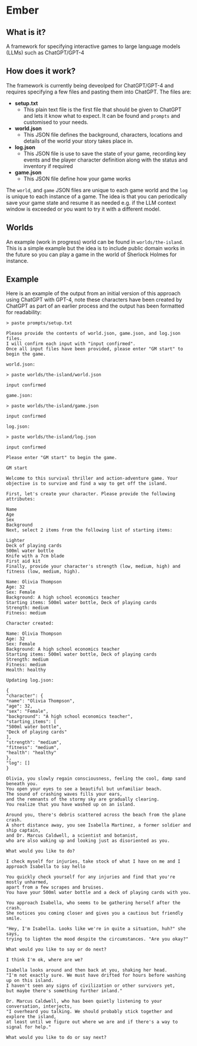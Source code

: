 # Ember

## What is it?

A framework for specifying interactive games to large language models (LLMs) such as ChatGPT/GPT-4

## How does it work?

The framework is currently being deveolped for ChatGPT/GPT-4 and requires specifying a few files and pasting them into ChatGPT. The files are:

* **setup.txt**
  * This plain text file is the first file that should be given to ChatGPT and lets it know what to expect. It can be found and `prompts` and customised to your needs.
* **world.json**
  * This JSON file defines the background, characters, locations and details of the world your story takes place in.
* **log.json**
  * This JSON file is use to save the state of your game, recording key events and the player character definition along with the status and inventory if required
* **game.json**
  * This JSON file define how your game works

The `world`, and `game` JSON files are unique to each game world and the `log` is unique to each instance of a game. The idea is that you can periodically save your game state and resume it as needed e.g. if the LLM context window is exceeded or you want to try it with a different model.

## Worlds

An example (work in progress) world can be found in `worlds/the-island`. This is a simple example but the idea is to include public domain works in the future so you can play a game in the world of Sherlock Holmes for instance.

## Example

Here is an example of the output from an initial version of this approach using ChatGPT with GPT-4, note these characters have been created by ChatGPT as part of an earlier process and the output has been formatted for readability:

```
> paste prompts/setup.txt
```
```
Please provide the contents of world.json, game.json, and log.json files.
I will confirm each input with "input confirmed".
Once all input files have been provided, please enter "GM start" to begin the game.
```
```
world.json:

> paste worlds/the-island/world.json
```
```
input confirmed
```
```
game.json:

> paste worlds/the-island/game.json
```
```
input confirmed
```
```
log.json:

> paste worlds/the-island/log.json
```
```
input confirmed

Please enter "GM start" to begin the game.
```
```
GM start
```
```
Welcome to this survival thriller and action-adventure game. Your objective is to survive and find a way to get off the island.

First, let's create your character. Please provide the following attributes:

Name
Age
Sex
Background
Next, select 2 items from the following list of starting items:

Lighter
Deck of playing cards
500ml water bottle
Knife with a 7cm blade
First aid kit
Finally, provide your character's strength (low, medium, high) and fitness (low, medium, high).
```
```
Name: Olivia Thompson
Age: 32
Sex: Female
Background: A high school economics teacher
Starting items: 500ml water bottle, Deck of playing cards
Strength: medium
Fitness: medium
```
```
Character created:

Name: Olivia Thompson
Age: 32
Sex: Female
Background: A high school economics teacher
Starting items: 500ml water bottle, Deck of playing cards
Strength: medium
Fitness: medium
Health: healthy

Updating log.json:

{
"character": {
"name": "Olivia Thompson",
"age": 32,
"sex": "Female",
"background": "A high school economics teacher",
"starting_items": [
"500ml water bottle",
"Deck of playing cards"
],
"strength": "medium",
"fitness": "medium",
"health": "healthy"
},
"log": []
}

Olivia, you slowly regain consciousness, feeling the cool, damp sand beneath you. 
You open your eyes to see a beautiful but unfamiliar beach.
The sound of crashing waves fills your ears,
and the remnants of the stormy sky are gradually clearing.
You realize that you have washed up on an island.

Around you, there's debris scattered across the beach from the plane crash.
A short distance away, you see Isabella Martinez, a former soldier and ship captain,
and Dr. Marcus Caldwell, a scientist and botanist,
who are also waking up and looking just as disoriented as you.

What would you like to do?
```
```
I check myself for injuries, take stock of what I have on me and I approach Isabella to say hello
```
```
You quickly check yourself for any injuries and find that you're mostly unharmed,
apart from a few scrapes and bruises.
You have your 500ml water bottle and a deck of playing cards with you.

You approach Isabella, who seems to be gathering herself after the crash.
She notices you coming closer and gives you a cautious but friendly smile.

"Hey, I'm Isabella. Looks like we're in quite a situation, huh?" she says,
trying to lighten the mood despite the circumstances. "Are you okay?"

What would you like to say or do next?
```
```
I think I'm ok, where are we?
```
```
Isabella looks around and then back at you, shaking her head.
"I'm not exactly sure. We must have drifted for hours before washing up on this island.
I haven't seen any signs of civilization or other survivors yet,
but maybe there's something further inland."

Dr. Marcus Caldwell, who has been quietly listening to your conversation, interjects,
"I overheard you talking. We should probably stick together and explore the island,
at least until we figure out where we are and if there's a way to signal for help."

What would you like to do or say next?
```